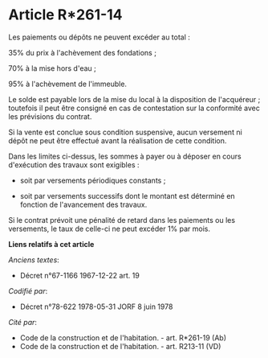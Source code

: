 # Article R*261-14

Les paiements ou dépôts ne peuvent excéder au total :

35% du prix à l'achèvement des fondations ;

70% à la mise hors d'eau ;

95% à l'achèvement de l'immeuble.

Le solde est payable lors de la mise du local à la disposition de l'acquéreur ; toutefois il peut être consigné en cas de
contestation sur la conformité avec les prévisions du contrat.

Si la vente est conclue sous condition suspensive, aucun versement ni dépôt ne peut être effectué avant la réalisation de
cette condition.

Dans les limites ci-dessus, les sommes à payer ou à déposer en cours d'exécution des travaux sont exigibles :

- soit par versements périodiques constants ;

- soit par versements successifs dont le montant est déterminé en fonction de l'avancement des travaux.

Si le contrat prévoit une pénalité de retard dans les paiements ou les versements, le taux de celle-ci ne peut excéder 1% par
mois.

**Liens relatifs à cet article**

_Anciens textes_:

  - Décret n°67-1166 1967-12-22 art. 19

_Codifié par_:

  - Décret n°78-622 1978-05-31 JORF 8 juin 1978

_Cité par_:

  - Code de la construction et de l'habitation. - art. R*261-19 (Ab)
  - Code de la construction et de l'habitation. - art. R213-11 (VD)
